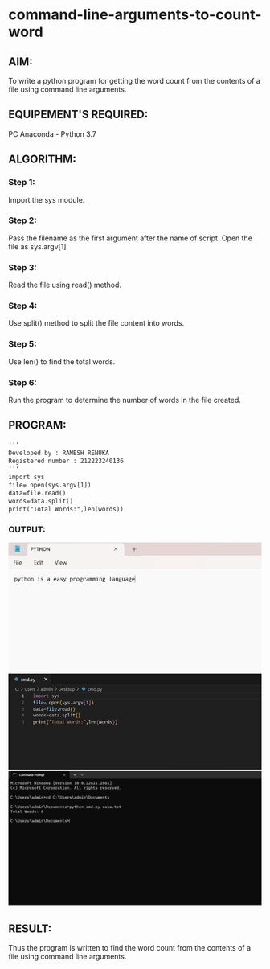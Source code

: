 # command-line-arguments-to-count-word
## AIM:
To write a python program for getting the word count from the contents of a file using command line arguments.
## EQUIPEMENT'S REQUIRED: 
PC
Anaconda - Python 3.7
## ALGORITHM: 
### Step 1:
Import the sys module.
### Step 2: 
Pass the filename as the first argument after the name of script. Open the file as sys.argv[1]
### Step 3: 
Read the file using read() method.
### Step 4:  
Use split() method to split the file content into words.
### Step 5: 
Use len() to find the total words.
### Step 6: 
Run the program to determine the number of words in the file created.
## PROGRAM:
```
'''
Developed by : RAMESH RENUKA
Registered number : 212223240136
'''
import sys
file= open(sys.argv[1])
data=file.read()
words=data.split()
print("Total Words:",len(words))
```
### OUTPUT:
![](5b(1).png)
![](5b(2).jpg)
![](5b(3).jpg)
## RESULT:
Thus the program is written to find the word count from the contents of a file using command line arguments.
